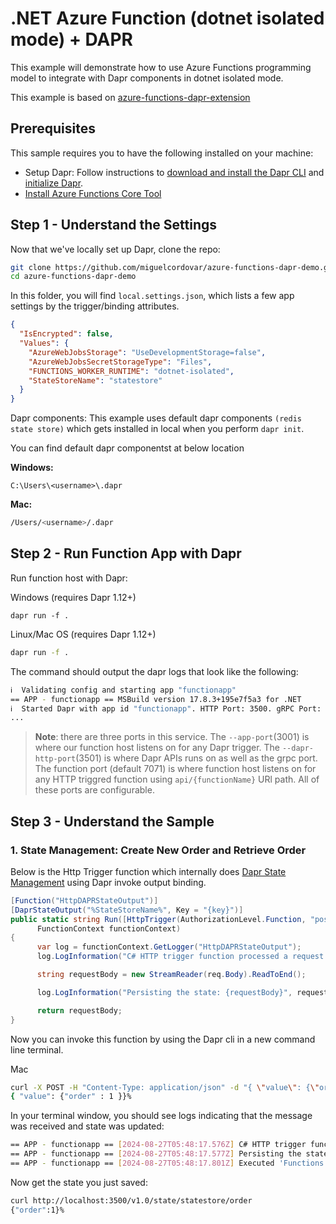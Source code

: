# .NET Azure Function (dotnet isolated mode) + DAPR

This example will demonstrate how to use Azure Functions programming model to integrate with Dapr components in dotnet isolated mode.

This example is based on [azure-functions-dapr-extension](https://github.com/Azure/azure-functions-dapr-extension/tree/master/samples/dotnet-isolated-azurefunction)

## Prerequisites

This sample requires you to have the following installed on your machine:

- Setup Dapr: Follow instructions to [download and install the Dapr CLI](https://docs.dapr.io/getting-started/install-dapr-cli/) and [initialize Dapr](https://docs.dapr.io/getting-started/install-dapr-selfhost/).
- [Install Azure Functions Core Tool](https://github.com/Azure/azure-functions-core-tools/blob/master/README.md#windows)

## Step 1 - Understand the Settings

Now that we've locally set up Dapr, clone the repo:

```bash
git clone https://github.com/miguelcordovar/azure-functions-dapr-demo.git
cd azure-functions-dapr-demo
```

In this folder, you will find `local.settings.json`, which lists a few app settings by the trigger/binding attributes.

```json
{
  "IsEncrypted": false,
  "Values": {
    "AzureWebJobsStorage": "UseDevelopmentStorage=false",
    "AzureWebJobsSecretStorageType": "Files",
    "FUNCTIONS_WORKER_RUNTIME": "dotnet-isolated",
    "StateStoreName": "statestore"
  }
}
```

Dapr components: This example uses default dapr components `(redis state store)` which gets installed in local when you perform `dapr init`.

You can find default dapr componentst at below location

**Windows:**

```command
C:\Users\<username>\.dapr
```

**Mac:**

```bash
/Users/<username>/.dapr
```

## Step 2 - Run Function App with Dapr

Run function host with Dapr:

Windows (requires Dapr 1.12+)

```command
dapr run -f .
```

Linux/Mac OS (requires Dapr 1.12+)

```bash
dapr run -f .
```

The command should output the dapr logs that look like the following:

```bash
ℹ️  Validating config and starting app "functionapp"
== APP - functionapp == MSBuild version 17.8.3+195e7f5a3 for .NET
ℹ️  Started Dapr with app id "functionapp". HTTP Port: 3500. gRPC Port: 65086
...
```

> **Note**: there are three ports in this service. The `--app-port`(3001) is where our function host listens on for any Dapr trigger. The `--dapr-http-port`(3501) is where Dapr APIs runs on as well as the  grpc port. The function port (default 7071) is where function host listens on for any HTTP triggred function using `api/{functionName}` URl path. All of these ports are configurable.
>

## Step 3 - Understand the Sample

### 1. State Management: Create New Order and Retrieve Order

Below is the Http Trigger function which internally does [Dapr State Management](https://docs.dapr.io/developing-applications/building-blocks/state-management/state-management-overview/) using Dapr invoke output binding.

```csharp
[Function("HttpDAPRStateOutput")]
[DaprStateOutput("%StateStoreName%", Key = "{key}")]
public static string Run([HttpTrigger(AuthorizationLevel.Function, "post", Route = "state/{key}")] HttpRequestData req,
      FunctionContext functionContext)
{
      var log = functionContext.GetLogger("HttpDAPRStateOutput");
      log.LogInformation("C# HTTP trigger function processed a request.");

      string requestBody = new StreamReader(req.Body).ReadToEnd();

      log.LogInformation("Persisting the state: {requestBody}", requestBody);

      return requestBody;
}
```

Now you can invoke this function by using the Dapr cli in a new command line terminal.

Mac

```bash
curl -X POST -H "Content-Type: application/json" -d "{ \"value\": {\"order\" : 1 }}" http://localhost:7071/api/state/order
{ "value": {"order" : 1 }}%
```

In your terminal window, you should see logs indicating that the message was received and state was updated:

```bash
== APP - functionapp == [2024-08-27T05:48:17.576Z] C# HTTP trigger function processed a request.
== APP - functionapp == [2024-08-27T05:48:17.577Z] Persisting the state: { "value": {"order" : 1 }}
== APP - functionapp == [2024-08-27T05:48:17.801Z] Executed 'Functions.HttpDAPRStateOutput' (Succeeded, Id=52320896-5ccb-4311-bf2f-4ff7ea9a50b0, Duration=229ms)
```

Now get the state you just saved:

```bash
curl http://localhost:3500/v1.0/state/statestore/order
{"order":1}%
```
